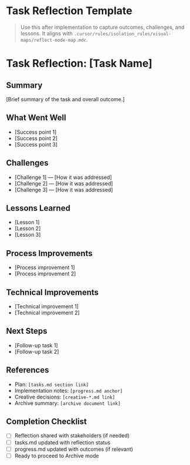 # Task Reflection Template

> Use this after implementation to capture outcomes, challenges, and lessons. It aligns with `.cursor/rules/isolation_rules/visual-maps/reflect-mode-map.mdc`.

# Task Reflection: [Task Name]

## Summary
[Brief summary of the task and overall outcome.]

## What Went Well
- [Success point 1]
- [Success point 2]
- [Success point 3]

## Challenges
- [Challenge 1] — [How it was addressed]
- [Challenge 2] — [How it was addressed]
- [Challenge 3] — [How it was addressed]

## Lessons Learned
- [Lesson 1]
- [Lesson 2]
- [Lesson 3]

## Process Improvements
- [Process improvement 1]
- [Process improvement 2]

## Technical Improvements
- [Technical improvement 1]
- [Technical improvement 2]

## Next Steps
- [Follow-up task 1]
- [Follow-up task 2]

## References
- Plan: `[tasks.md section link]`
- Implementation notes: `[progress.md anchor]`
- Creative decisions: `[creative-*.md link]`
- Archive summary: `[archive document link]`

## Completion Checklist
- [ ] Reflection shared with stakeholders (if needed)
- [ ] tasks.md updated with reflection status
- [ ] progress.md updated with outcomes (if relevant)
- [ ] Ready to proceed to Archive mode
